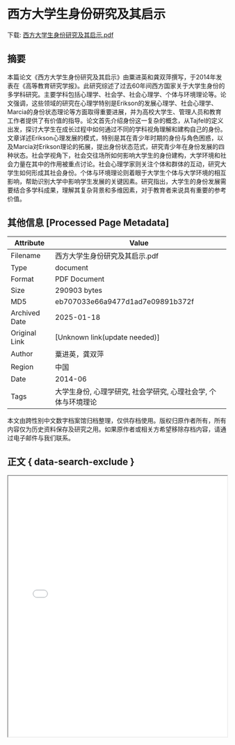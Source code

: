# 西方大学生身份研究及其启示

<!-- tcd_download_link -->
下载: [西方大学生身份研究及其启示.pdf](西方大学生身份研究及其启示.pdf)
<!-- tcd_download_link_end -->

## 摘要

<!-- tcd_abstract -->
本篇论文《西方大学生身份研究及其启示》由粟进英和龚双萍撰写，于2014年发表在《高等教育研究学报》。此研究综述了过去60年间西方国家关于大学生身份的多学科研究。主要学科包括心理学、社会学、社会心理学、个体与环境理论等。论文强调，这些领域的研究在心理学特别是Erikson的发展心理学、社会心理学、Marcia的身份状态理论等方面取得重要进展，并为高校大学生、管理人员和教育工作者提供了有价值的指导。论文首先介绍身份这一复杂的概念，从Tajfel的定义出发，探讨大学生在成长过程中如何通过不同的学科视角理解和建构自己的身份。文章详述Erikson心理发展的模式，特别是其在青少年时期的身份与角色困惑，以及Marcia对Erikson理论的拓展，提出身份状态范式，研究青少年在身份发展的四种状态。社会学视角下，社会交往场所如何影响大学生的身份建构，大学环境和社会力量在其中的作用被重点讨论。社会心理学家则关注个体和群体的互动，研究大学生如何形成其社会身份。个体与环境理论则着眼于大学生个体与大学环境的相互影响，帮助识别大学中影响学生发展的关键因素。研究指出，大学生的身份发展需要结合多学科成果，理解其复杂背景和多维因素，对于教育者来说具有重要的参考价值。

<!-- tcd_abstract_end -->

## 其他信息 [Processed Page Metadata]

| Attribute       | Value                                  |
|-----------------|----------------------------------------|
| Filename        | 西方大学生身份研究及其启示.pdf                             |
| Type            | document                                 |
| Format          | PDF Document                               |
| Size            | 290903 bytes                           |
| MD5             | eb707033e66a9477d1ad7e09891b372f                                  |
| Archived Date   | 2025-01-18                             |
| Original Link   | [Unknown link(update needed)]                         |
| Author          | 粟进英，龚双萍                               |
| Region          | 中国                               |
| Date            | 2014-06                                 |
| Tags            | 大学生身份, 心理学研究, 社会学研究, 心理社会学, 个体与环境理论                                 |

本文由跨性别中文数字档案馆归档整理，仅供存档使用。版权归原作者所有，所有内容仅为历史资料保存及研究之用。如果原作者或相关方希望移除存档内容，请通过电子邮件与我们联系。

## 正文 { data-search-exclude }

<!-- tcd_main_text -->
<iframe src="../西方大学生身份研究及其启示.pdf" width="100%" height="600px">
    <p>无法显示PDF，请下载查看。</p>
</iframe>
<!-- tcd_main_text_end -->

